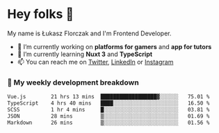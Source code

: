 # Hey folks 👋

My name is Łukasz Florczak and I'm Frontend Developer. 

- 🔭 I’m currently working on **platforms for gamers** and **app for tutors**
- 🌱 I’m currently learning **Nuxt 3** and **TypeScript**
- 📫 You can reach me on [Twitter](https://twitter.com/lukaszflorczak), [LinkedIn](https://pl.linkedin.com/in/lukasz-florczak) or [Instagram](https://instagram.com/lukaszflorczak)


### 🧮 My weekly development breakdown

<!--START_SECTION:waka-->

```txt
Vue.js        21 hrs 13 mins  ██████████████████▓░░░░░░   75.01 %
TypeScript    4 hrs 40 mins   ████░░░░░░░░░░░░░░░░░░░░░   16.50 %
SCSS          1 hr 4 mins     █░░░░░░░░░░░░░░░░░░░░░░░░   03.81 %
JSON          28 mins         ▒░░░░░░░░░░░░░░░░░░░░░░░░   01.69 %
Markdown      26 mins         ▒░░░░░░░░░░░░░░░░░░░░░░░░   01.56 %
```

<!--END_SECTION:waka-->

<!--
**lukaszflorczak/lukaszflorczak** is a ✨ _special_ ✨ repository because its `README.md` (this file) appears on your GitHub profile.

Here are some ideas to get you started:

- 🔭 I’m currently working on ...
- 🌱 I’m currently learning ...
- 👯 I’m looking to collaborate on ...
- 🤔 I’m looking for help with ...
- 💬 Ask me about ...
- 📫 How to reach me: ...
- 😄 Pronouns: ...
- ⚡ Fun fact: ...
-->
